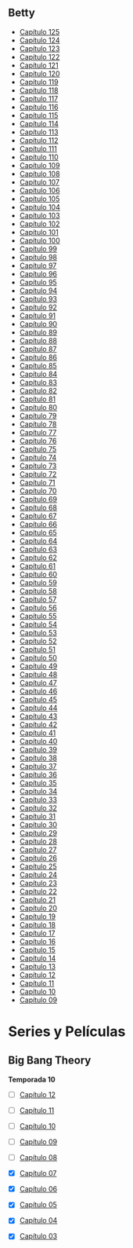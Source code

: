 ## Betty

- [Capítulo 125]()
- [Capítulo 124]()
- [Capítulo 123]()
- [Capítulo 122]()
- [Capítulo 121]()
- [Capítulo 120]()
- [Capítulo 119](https://drive.google.com/file/d/1F4EwB_zZ4sZD29DT6v0ixHL2R3QGnEmY/preview)
- [Capítulo 118](https://drive.google.com/file/d/1bj1A7OSNKji9iBOItJeV-NlMigQJISLX/preview)
- [Capítulo 117](https://drive.google.com/file/d/19hQCXr9bjpQM9K-k9GDP0ZUUuqW-m5Ll/preview)
- [Capítulo 116](https://drive.google.com/file/d/1WH8yjRVeYc5cTWToCsUuA8QpRQCxAqs6/preview)
- [Capítulo 115](https://drive.google.com/file/d/15bgFOyswSlsjuXD8QJSJDVmtQvuJo10w/preview)
- [Capítulo 114](https://drive.google.com/file/d/1dux_boBVvZGF9BjsM5OB1t8SXqa3d4Gu/preview)
- [Capítulo 113](https://drive.google.com/file/d/1AXoB0C8sG3RRGYPo0oh6-audvNlPwdEW/preview)
- [Capítulo 112](https://drive.google.com/file/d/1kxWcHJhBGkkilXYulmpwEg3LsltWRkst/preview)
- [Capítulo 111](https://drive.google.com/file/d/1HmQuHUVBWGIy4SxMCX4YxTrdHOSzYhAy/preview)
- [Capítulo 110](https://drive.google.com/file/d/1rTMqQSZyy_E25Tvc4suCdCO9dhRKUjQ5/preview)
- [Capítulo 109](https://drive.google.com/file/d/1xcAlwm6RWwA8V8qgyXDj9sCBTiLcdKiC/preview)
- [Capítulo 108](https://drive.google.com/file/d/15aYLb-5Z-vOYIcpzPEzL98lUyTv7LzIh/preview)
- [Capítulo 107](https://drive.google.com/file/d/1zwNVgJcDlD_cZAkumcqoNOhahmGKVi3z/preview)
- [Capítulo 106](https://drive.google.com/file/d/1qFHLNVPPLXfyfWmEtYmnVMvrVn-mDSIF/preview)
- [Capítulo 105](https://drive.google.com/file/d/1u9aa9slTwkWDkSe_MkZIM3xDRu3vcVDe/preview)
- [Capítulo 104](https://drive.google.com/file/d/1Fa9NOj1rVGHgavWqOgHikjt3zskCgMaz/preview)
- [Capítulo 103](https://drive.google.com/file/d/1a20CZNiMkSm72kZ8iTT9AXLb2I8_XpY0/preview)
- [Capítulo 102](https://drive.google.com/file/d/14wQN1e9YligQdfFTw33qNM3qJT5LfKu0/preview)
- [Capítulo 101](https://drive.google.com/file/d/1J0lAXQvSzmPTPX5yDOswQzT_ar-8gqcC/preview)
- [Capítulo 100](https://drive.google.com/file/d/1hxIHxAVmzsJoGO_h5eT1jH7PsHrEx8IN/preview)
- [Capítulo 99](https://drive.google.com/file/d/1GWT1FZePtXlTEeMFtYGL37ssqDCG1pRJ/preview)
- [Capítulo 98](https://drive.google.com/file/d/1Tw67G9Md2dXPXYlCcgF7bWX5P7D61kg_/preview)
- [Capítulo 97](https://drive.google.com/file/d/1A70WxiaFSX4a9kQuzDwl0BdWfhZ4Vt6C/preview)
- [Capítulo 96](https://drive.google.com/file/d/13SvX1jByPMNH64jvVox4wf_BdtFYCRz6/preview)
- [Capítulo 95](https://drive.google.com/file/d/1_Uq33mRRq8eANJOruk-4DpIoUalp6ozE/preview)
- [Capítulo 94](https://drive.google.com/file/d/1dOFMkfowjR_lprf1oDpaTg_SUtvrv25J/preview)
- [Capítulo 93](https://drive.google.com/file/d/1fSmUZuHi-E9bcZ_Jdez9CFLzheZNAvAm/preview)
- [Capítulo 92](https://drive.google.com/file/d/1qsjnfMo_ZP5JpS37mYUxkyo1ES-CWBtc/preview)
- [Capítulo 91](https://drive.google.com/file/d/1GuS6BCjNrwHP06OILzeZWxUAAHbicPgr/preview)
- [Capítulo 90](https://drive.google.com/file/d/1s91IIbAe23HKv5ma0wRnqKmKb4go8JxC/preview)
- [Capítulo 89](https://drive.google.com/file/d/1FtH0wTb3CK6FO2qKH1DA6WM7xsAQ8nj_/preview)
- [Capítulo 88](https://drive.google.com/file/d/1wyrNPa8bkS8CiVFuyG3KvgYd7SzzdMLt/preview)
- [Capítulo 87](https://drive.google.com/file/d/1udrnPG5ccok7m6gPnEGbswbtEfd54pwI/preview)
- [Capítulo 86](https://drive.google.com/file/d/1ckBq1IrGBZeiWngHhu0rbaSscfLCby8A/preview)
- [Capítulo 85](https://drive.google.com/file/d/1NsXGYjECXYc0F65085637cZ9Rae8cYwU/preview)
- [Capítulo 84](https://drive.google.com/file/d/1Rus7fVNi-PTuGTDTtcHdcp5Mfc5eygV9/preview)
- [Capítulo 83](https://drive.google.com/file/d/1eByyIncz16kPdjV51TOQQn3QjHSuyZvG/preview)
- [Capítulo 82](https://drive.google.com/file/d/14lqYHQjDe_vejOxwEGHCLf5retBRL-oQ/preview)
- [Capítulo 81](https://drive.google.com/file/d/17dDimB6cdvGojR96IsdzgoQx0G2BUQXF/preview)
- [Capítulo 80](https://drive.google.com/file/d/1qGefGXKwABhN0DX4fs8xE1TENVGjg_Tj/preview)
- [Capítulo 79](https://drive.google.com/file/d/1_OCEVR8_AG1Pe3IOtqKTLfNlQkai_dwS/preview)
- [Capítulo 78](https://drive.google.com/file/d/15E9ndMY2UbXTRlu91lN3R1btMxym25UA/preview)
- [Capítulo 77](https://drive.google.com/file/d/1-CkI1IPTjVirVZOTam0q7EdfeclY42UC/preview)
- [Capítulo 76](https://drive.google.com/file/d/19xMaU1UxroFz7P4sjbKsTtFBJUTbe-oC/preview)
- [Capítulo 75](https://drive.google.com/file/d/120jvtI-ekdkxYXnDSocPAoogyNU7XZ_D/preview)
- [Capítulo 74](https://drive.google.com/file/d/1sKSWz13PWWqkIwSoRCOksx6VPwVg5ylf/preview)
- [Capítulo 73](https://drive.google.com/file/d/1m4T5t68HkYhm26NxePMc1nuOdH6MsdDJ/preview)
- [Capítulo 72](https://drive.google.com/file/d/1611xdMtDvW0sqwhM2RplMg9f-PI5IDqq/preview)
- [Capítulo 71](https://drive.google.com/file/d/1zuRv25HjlSSmEPQL6KYqjih_KLmIbxLm/preview)
- [Capítulo 70](https://drive.google.com/file/d/142umY_7HQFLCPs9-W1jAGnu8jceeGpRY/preview)
- [Capítulo 69](https://drive.google.com/file/d/1NuQFvket49xekifoZ62n0_S9e6DA_KPg/preview)
- [Capítulo 68](https://drive.google.com/file/d/1R_Q_ALnM2iROy8AkZ6-5CPRZ7uD7ycE1/preview)
- [Capítulo 67](https://drive.google.com/file/d/11gMiYXhjJ2EpGXUybmvjnjmWvqUKlZWj/preview)
- [Capítulo 66](https://drive.google.com/file/d/1AAl5VVibQmUQc-CmJjjlMDWmRzMt6NHc/preview)
- [Capítulo 65](https://drive.google.com/file/d/1rRJr0RBgjUQw1HnL_itaSVtWBv3pj3er/preview)
- [Capítulo 64](https://drive.google.com/file/d/1U6tS0StN_9kEqO2KVkIA0d_M8hQK-RRL/preview)
- [Capítulo 63](https://drive.google.com/file/d/1YqTJz2K3dPrkrAwwkT8pBW-WG5ro4rSs/preview)
- [Capítulo 62](https://drive.google.com/file/d/1Xyz2hRqyl84AKGQSXMLFnZbQ2tS8fj1Q/preview)
- [Capítulo 61](https://drive.google.com/file/d/1OlkS3v3h27pFQPCfzp6VAy4Jxf2eYhdH/preview)
- [Capítulo 60](https://drive.google.com/file/d/17lJXs_BgKN7b18Hsx42Hkuftzu7rtL5G/preview)
- [Capítulo 59](https://drive.google.com/file/d/1N7owkS1IPqat6olgHyjGrK7HnIP-W5R1/preview)
- [Capítulo 58](https://drive.google.com/file/d/1OzVcygR5g248MQJMoy0c3-Be07gCzyaV/preview)
- [Capítulo 57](https://drive.google.com/file/d/1IY5C4RSfs2N2dy-5cHWbLUH37oPE3Xuv/preview)
- [Capítulo 56](https://drive.google.com/file/d/1Cc5voRq7wSKdGtS2kQASDy6dGazKmz-T/preview)
- [Capítulo 55](https://drive.google.com/file/d/14VZgI6qXcPUGhaqUX8U8che2hV3ohP-C/preview)
- [Capítulo 54](https://drive.google.com/file/d/1DlOQN-cRVzVoVDcId-zaUyoJbI4pmp6c/preview)
- [Capítulo 53](https://drive.google.com/file/d/1rc7l7IykWBMBjs1AdycClybWYg8DoIai/preview)
- [Capítulo 52](https://drive.google.com/file/d/1_oRBxdkpVMumC5j_eTUuBQo2oB63daKL/preview)
- [Capítulo 51](https://drive.google.com/file/d/1x2q9Gso41HgeBXhy2SFEDY3FVKcQLjFN/preview)
- [Capítulo 50](https://drive.google.com/file/d/1K8tVg7pLdY2ZAHFDGqug3lyP9lHEQ_cw/preview)
- [Capítulo 49](https://drive.google.com/file/d/13vjq1jdBHEntUurmNA70IEWQxfZ4Hs-i/preview)
- [Capítulo 48](https://drive.google.com/file/d/1LtToqOwG1QplcqzTr9T4OjJmFH-WgCua/preview)
- [Capítulo 47](https://drive.google.com/file/d/1Zj4Pka8WzXiFeYPROwBLWooYV44gY2nU/preview)
- [Capítulo 46](https://drive.google.com/file/d/1sV6ZJwOUxUmmMGkgAxDoeb6qoQpueXlf/preview)
- [Capítulo 45](https://drive.google.com/file/d/1VYdJvkACK8zvt_D03R5f71DEvEn3cj-6/preview)
- [Capítulo 44](https://drive.google.com/file/d/1Bp1wiukw4EocPF7MMTe-TeQYOhu1z0uE/preview)
- [Capítulo 43](https://drive.google.com/file/d/1LK4yV5lF02jxoXaT0LH_CqvRS4aEmS00/preview)
- [Capítulo 42](https://drive.google.com/file/d/195SXI4YrWfNXmF8vfyfo2cEFBB1YKYj5/preview)
- [Capítulo 41](https://drive.google.com/file/d/1RkShlvwULsMykgaPLe_tpxzkuM-mxl2Z/preview)
- [Capítulo 40](https://drive.google.com/file/d/1lVtUVO_dHhCGev-eKeAK4ZuFwYChBwkS/preview)
- [Capítulo 39](https://drive.google.com/file/d/102wtLyfAaNjcDFv9-iXNBTd5uy9Y8ROr/preview)
- [Capítulo 38](https://drive.google.com/file/d/1tmabKrKIPuzS2pqCQpTN-XxEuHtLf3BZ/preview)
- [Capítulo 37](https://drive.google.com/file/d/1r3DRbR_KjFqlnbQ3X2KD6g-FZr3T1Ykn/preview)
- [Capítulo 36](https://drive.google.com/file/d/1jMrrPN9zbwVEYwXcyaPIqV8KtDk1ELS2/preview)
- [Capítulo 35](https://drive.google.com/file/d/1HEMEkQEerVD-q8QCmaDVt8ghkTFXPu0P/preview)
- [Capítulo 34](https://drive.google.com/file/d/1WhMKN2gKrgP6An_5UyoNDnVUVP16p61w/preview)
- [Capítulo 33](https://drive.google.com/file/d/16dfPcONm5ikzyAVuUY1hbMraR_k520o0/preview)
- [Capítulo 32](https://drive.google.com/file/d/1oI4ICp2_0MRryYQgFNbneDWTVKqhMAKn/preview)
- [Capítulo 31](https://drive.google.com/file/d/1O8rUAsbJzaSOmAzpt4M33rnvjmgpIFnW/preview)
- [Capítulo 30](https://drive.google.com/file/d/1A_7hmPZ2wuBa54BLZxryw4jdS34XWsoF/preview)
- [Capítulo 29](https://drive.google.com/file/d/1h_vtRvX7Ewwh1IAeieJqeN1Dpfa2FQI_/preview)
- [Capítulo 28](https://drive.google.com/file/d/1yZ44mI3G8wDzRVpR4KOlr067cDC3H8Iz/preview)
- [Capítulo 27](https://drive.google.com/file/d/1BtTg_eFx5db-6YaxcollpVvNZ8ceguiK/preview)
- [Capítulo 26](https://drive.google.com/file/d/1i6iH4aEpXf3ECTgbSi1zxKVRuQA08Zz8/preview)
- [Capítulo 25](https://drive.google.com/file/d/10wMX-HdnTlNcbhEnnRo5_0SVPEso998Y/preview)
- [Capítulo 24](https://drive.google.com/file/d/10T3Xl4I14SFFiermzYZfwEto17FIOkr_/preview)
- [Capítulo 23](https://drive.google.com/file/d/1tzr_Q8HXbDvmoSYr0jHEnobw3Xqwi-eB/preview)
- [Capítulo 22](https://drive.google.com/file/d/1AuNyjf52AuttIcZxYtNaoahQGRqdlj25/preview)
- [Capítulo 21](https://drive.google.com/file/d/1_JTU4ohgrK_m4xVctBZSGIW5EwwLDsHX/preview)
- [Capítulo 20](https://drive.google.com/file/d/1tcxs8YNDrmqCywYX8oq20not9tvI5ahg/preview)
- [Capítulo 19](https://drive.google.com/file/d/1hSe1Zf5OzB4pTiNQfSMGiNBs8VgESZzQ/preview)
- [Capítulo 18](https://drive.google.com/file/d/1mFszW0A5FmwASGpQqnnPUxEGS6wtbmI9/preview)
- [Capítulo 17](https://drive.google.com/file/d/1VCxI4pymRvHA-Hv1L2SEvDPZsQiQ3_WP/preview)
- [Capítulo 16](https://drive.google.com/file/d/19uCO2anZZGK1rY5Cbvoc21CRt7moee4n/preview)
- [Capítulo 15](https://drive.google.com/file/d/1Giu4_qOjmxGzTHVv2EYheSTbZiLTL8oO/preview)
- [Capítulo 14](https://drive.google.com/file/d/1OKoGboKXYva2emn2O5ntqGkioI8lEM2w/preview)
- [Capítulo 13](https://drive.google.com/file/d/1B5yMzhdgVFdnJIh0rH7taCBm_RSF-Cj2/preview)
- [Capítulo 12](https://drive.google.com/file/d/1AafPjK3xX79KCKn1tDazNuEkCQQVmwib/preview)
- [Capítulo 11](https://drive.google.com/file/d/1gBZblWk3xGCXGcbf50awyEUc0_-gWojl/preview)
- [Capítulo 10](https://drive.google.com/file/d/1D6ROwOk1wkNr4Hlq_jvO8joC81utW6nk/preview)
- [Capítulo 09](https://drive.google.com/file/d/1761Hxm_c4_OKg3s3hNYlYNeq2q-C12-X/preview)



# Series y Películas
## Big Bang Theory

**Temporada 10**
- [ ] [Capítulo 12]()
- [ ] [Capítulo 11](https://mega.nz/embed/O7wRDC4T#kOGUOGnrmA_tnzcaMU_It2muTTov-1RLJD1nCtrnphw)
- [ ] [Capítulo 10](https://mega.nz/embed/OjIinDRL#IK2Avaf3lhIpwZX8k2z3v6pIQadmmzkLttsYT2u_6NY)
- [ ] [Capítulo 09](https://mega.nz/embed/76BEnboa#BZOKBuqMj6K--JiD32NLOL__ktNOfTFurP7qLFxl3LM)
- [ ] [Capítulo 08](https://mega.nz/embed/DmYVDJAQ#wWA82ybYWSvIrN0UoC2ElO7Xx8w2ynpgWBCQjlKeik0)
- [x] [Capítulo 07](https://mega.nz/embed/D7B1gJgR#xB6JGG38pgbLtZ-PMWUbeQL6jJmRGjv0snU4EweBgIw)
- [x] [Capítulo 06](https://mega.nz/embed/quJ0xLLR#s3ewoF_0IXWzUXFp2rEHAY_IS8KLZwwwXsnLQfv4sAU)
- [x] [Capítulo 05](https://mega.nz/embed/6uA1wBjK#Og8pKfS4188igLFwU4BDetE3TQ1_xTDcPl4J7LuAmII)
- [x] [Capítulo 04](https://mega.nz/embed/TmhEhICD#A8AkocA5raLkIzGQLRR9kaLb3Xjvzk6UKYHruWg573I)
- [x] [Capítulo 03](https://mega.nz/embed/KrxVAL4I#BzdYnhfyxe-ckkKY9zJ3lPzHw8CRFu6DiFYwx09qYg0)





